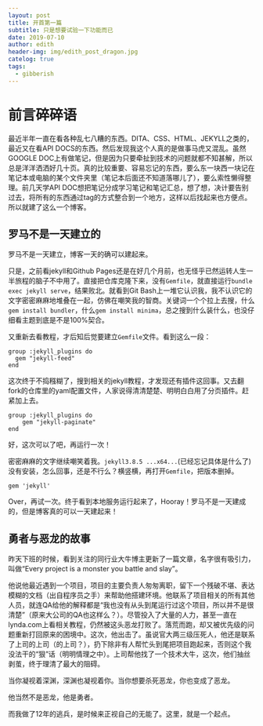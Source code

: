 ```yaml
---
layout: post
title: 开首第一篇
subtitle: 只是想要试验一下功能而已
date: 2019-07-10
author: edith
header-img: img/edith_post_dragon.jpg
catelog: true
tags: 
  - gibberish
---
```


# 前言碎碎语

最近半年一直在看各种乱七八糟的东西。DITA、CSS、HTML、JEKYLL之类的，最近又在看API DOCS的东西。然后发现我这个人真的是做事马虎又混乱。虽然GOOGLE DOC上有做笔记，但是因为只要牵扯到技术的问题就都不知甚解，所以总是洋洋洒洒好几十页。真的比较重要、容易忘记的东西，要么东一块西一块记在笔记本或电脑的某个文件夹里（笔记本后面还不知道落哪儿了），要么索性懒得整理。前几天学API DOC想把笔记分成学习笔记和笔记汇总，想了想，决计要告别过去，将所有的东西通过tag的方式整合到一个地方，这样以后找起来也方便点。所以就建了这么一个博客。

## 罗马不是一天建立的

罗马不是一天建立，博客一天的确可以建起来。

只是，之前看jekyll和Github Pages还是在好几个月前，也无怪乎已然运转人生一半旅程的脑子不中用了。直接把仓库克隆下来，没有`Gemfile`，就直接运行`bundle exec jekyll serve`，结果败北。就看到Git Bash上一堆它认识我，我不认识它的文字密密麻麻地堆叠在一起，仿佛在嘲笑我的智商。关键词一个个拉上去搜，什么`gem install bundler`，什么`gem install minima`，总之搜到什么装什么，也没仔细看主题到底是不是100%契合。

又重新去看教程，才后知后觉要建立`Gemfile`文件。看到这么一段：

```
group :jekyll_plugins do
  gem "jekyll-feed"
end
```

这次终于不捣糨糊了，搜到相关的jekyll教程，才发现还有插件这回事。又去翻fork的仓库里的yaml配置文件，人家说得清清楚楚、明明白白用了分页插件。赶紧加上去。

```
group :jekyll_plugins do
    gem "jekyll-paginate"
end
```
好，这次可以了吧，再运行一次！

密密麻麻的文字继续嘲笑着我。`jekyll3.8.5 ...x64...`(已经忘记具体是什么了)没有安装，怎么回事，还是不行么？横竖横，再打开`Gemfile`，把版本删掉。

```
gem 'jekyll'
```

Over，再试一次。终于看到本地服务运行起来了，Hooray！罗马不是一天建成的，但是博客真的可以一天建起来！

## 勇者与恶龙的故事

昨天下班的时候，看到关注的同行业大牛博主更新了一篇文章，名字很有吸引力，叫做“Every project is a monster you battle and slay”。

他说他最近遇到一个项目，项目的主要负责人匆匆离职，留下一个残破不堪、表达模糊的文档（出自程序员之手）来帮助他搭建环境。他联系了项目相关的所有其他人员，就连QA给他的解释都是“我也没有从头到尾运行过这个项目，所以并不是很清楚”（原来大公司的QA也这样么？）。尽管投入了大量的人力，甚至一直在lynda.com上看相关教程，仍然被这头恶龙打败了。落荒而跑，却又被优先级的问题重新打回原来的困境中。这次，他出击了。虽说官大两三级压死人，他还是联系了上司的上司（的上司？），扔下除非有人帮忙头到尾把项目跑起来，否则这个我没法干的“狠”话（明明情理之中）。上司帮他找了一个技术大牛，这次，他们抽丝剥茧，终于理清了最大的阻碍。

当你凝视着深渊，深渊也凝视着你。当你想要杀死恶龙，你也变成了恶龙。

他当然不是恶龙，他是勇者。

而我做了12年的逃兵，是时候来正视自己的无能了。这里，就是一个起点。